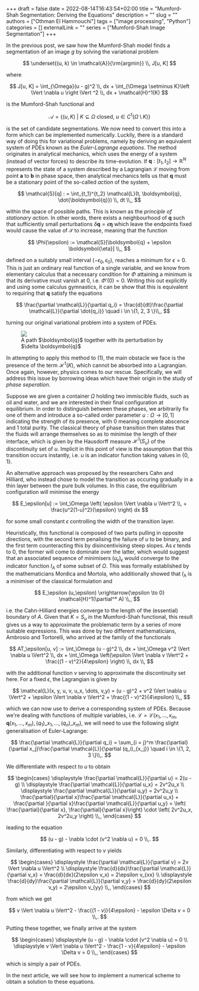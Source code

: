 +++ 
draft = false
date = 2022-08-14T16:43:54+02:00
title = "Mumford-Shah Segmentation: Deriving the Equations"
description = ""
slug = ""
authors = ["Othman El Hammouchi"]
tags = ["image processing", "Python"]
categories = []
externalLink = ""
series = ["Mumford-Shah Image Segmentation"]
+++

In the previous post, we saw how the Mumford-Shah model finds a segmentation of an image $g$ by solving the variational problem

$$
\underset{(u, k) \in \mathcal{A}}{\rm{argmin}} \\, J[u, K]
$$

where

$$
J[u, K] = \int_{\Omega}(u - g)^2 \\, dx + \int_{\Omega \setminus K}\left \Vert \nabla u \right \Vert ^2 \\, dx + \mathcal{H}^1(K)
$$

is the Mumford-Shah functional and

$$
\mathcal{A} = \left \lbrace (u, K) \ \vert \ K \subseteq \Omega \ \text{closed}, \ u \in C^1(\Omega \setminus K) \right \rbrace
$$

is the set of candidate segmentations. We now need to convert this into a form which can be implemented numerically. Luckily, there is a standard way of doing this for variational problems, namely by deriving an equivalent system of PDEs known as the *Euler-Lagrange equations*. The method originates in analytical mechanics, which uses the energy of a system (instead of vector forces) to describe its time-evolution. If $\boldsymbol{q}: [t_1, t_2] \rightarrow \mathbb{R}^N$ represents the state of a system described by a Lagrangian $\mathcal{L}$ moving from point $\boldsymbol{a}$ to $\boldsymbol{b}$ in phase space, then analytical mechanics tells us that $\boldsymbol{q}$ must be a stationary point of the so-called *action* of the system,

$$
\mathcal{S}[q] : = \int_{t_1}^{t_2} \mathcal{L}(t, \boldsymbol{q}, \dot{\boldsymbol{q}}) \\, dt \\,,
$$

within the space of possible paths. This is known as the *principle of stationary action*. In other words, there exists a neighbourhood of $\boldsymbol{q}$ such that sufficiently small perturbations $\delta \boldsymbol{q} = \epsilon \boldsymbol{\eta}$ which leave the endpoints fixed would cause the value of $\mathcal{S}$ to increase, meaning that the function

$$
\Phi(\epsilon) := \mathcal{S}[\boldsymbol{q} + \epsilon \boldsymbol{\eta}] \\,,
$$

defined on a suitably small interval $(-\epsilon_0, \epsilon_0)$, reaches a minimum for $\epsilon = 0$. This is just an ordinary real function of a single variable, and we know from elementary calculus that a necessary condition for $\Phi$ attaining a minimum is that its derivative must vanish at 0, i.e. $\Phi'(0) = 0$. Writing this out explicitly and using some calculus gymnastics, it can be show that this is equivalent to requiring that $\boldsymbol{q}$ satisfy the equations

$$
\frac{\partial \mathcal{L}}{\partial q_i} = \frac{d}{dt}\frac{\partial \mathcal{L}}{\partial \dot{q_i}} \quad i \in \{1, 2, 3 \}\\,,
$$

turning our original variational problem into a system of PDEs.

<figure>
	<div class="multi-image">
		<img src="/assets/images/perturbation.png">
	</div>
	<figcaption>A path $\boldsymbol{q}$ together with its perturbation by $\delta \boldsymbol{q}$</figcaption>
</figure>

In attempting to apply this method to (1), the main obstacle we face is the presence of the term $\mathcal{H}^1(K)$, which cannot be absorbed into a Lagrangian. Once again, however, physics comes to our rescue. Specifically, we will address this issue by borrowing ideas which have their origin in the study of *phase seperation*. 

Suppose we are given a container $\Omega$ holding two immiscible fluids, such as oil and water, and we are interested in their final configuration at equilibrium. In order to distinguish between these phases, we arbitrarily fix one of them and introduce a so-called order parameter $u: \Omega  \rightarrow [0, 1]$ indicating the strength of its presence, with 0 meaning complete abscence and 1 total purity. The classical theory of phase transition then states that the fluids will arrange themselves so as to minimise the length of their interface, which is given by the Hausdorff measure $\mathcal{H}^1(S_u)$ of the discontinuity set of $u$. Implicit in this point of view is the assumption that this transition occurs instantly, i.e. $u$ is an indicator function taking values in $\{0, 1 \}$. 

An alternative approach was proposed by the researchers Cahn and Hilliard, who instead chose to model the transition as occuring gradually in a thin layer between the pure bulk volumes. In this case, the equilibrium configuration will minimise the energy

$$
E_\epsilon[u] := \int_\Omega \left( \epsilon \Vert \nabla u \Vert^2 \\, + \frac{u^2(1-u)^2}{\epsilon} \right) dx
$$

for some small constant $\epsilon$ controlling the width of the transition layer. 

Heuristically, this functional is composed of two parts pulling in opposite directions, with the second term penalising the failure of $u$ to be binary, and the first term counteracting this by disincentivising steep slopes. As $\epsilon$ tends to 0, the former will come to dominate over the latter, which would suggest that an associated sequence of minimisers $(u_\epsilon)_\epsilon$ would converge to the indicator function $I_A$ of some subset of $\Omega$. This was formally established by the mathematicians Mordica and Mortola, who additionally showed that $I_A$ is a minimiser of the classical formulation and

$$
E_\epsilon (u_\epsilon) \xrightarrow{\epsilon \to 0} \mathcal{H}^1(\partial^* A) \\,,
$$

i.e. the Cahn-Hilliard energies converge to the length of the (essential) boundary of $A$. Given that $K = S_u$ in the Mumford-Shah functional, this result gives us a way to approximate the problematic term by a series of more suitable expressions. This was done by two different mathematicians, Ambrosio and Tortorelli, who arrived at the family of the functionals

$$
AT_\epsilon[u, v] := \int_\Omega (u - g)^2 \\, dx + \int_\Omega v^2 \Vert \nabla u \Vert^2 \\, dx + \int_\Omega \left(\epsilon \Vert \nabla v \Vert^2 + \frac{(1 - v)^2}{4\epsilon} \right) \\, dx \\,
$$

with the additional function $v$ serving to approximate the discontinuity set here. For a fixed $\epsilon$, the Lagrangian is given by

$$
\mathcal{L}(x, y, u, v, u_x, \dots, v_y) = (u - g)^2 + v^2 \Vert \nabla u \Vert^2 + \epsilon \Vert \nabla v \Vert^2 + \frac{(1 - v)^2}{4\epsilon} \\,,
$$

which we can now use to derive a corresponding system of PDEs. Because we're dealing with functions of multiple variables, i.e. $\mathcal{L} = \mathcal{L}(x_1, \dots, x_m, \boldsymbol{q}(x_1, \dots, x_m), (q_1)\_{x_1}, \dots, (q_n)\_{x_m})$, we will need to use the following slight generalisation of Euler-Lagrange:

$$
\frac{\partial \mathcal{L}}{\partial q_i} = \sum_{i = j}^m \frac{\partial}{\partial x_j}\frac{\partial \mathcal{L}}{\partial (q_i)_{x_j}} \quad i \in \{1, 2, 3 \}\\,.
$$

We differentiate with respect to $u$ to obtain

$$
\begin{cases} 
	\displaystyle
	\frac{\partial \mathcal{L}}{\partial u} = 2(u - g) \\
	\displaystyle
	\frac{\partial \mathcal{L}}{\partial u_x} = 2v^2u_x \\
	\displaystyle
	\frac{\partial \mathcal{L}}{\partial u_y} = 2v^2u_y \\ 
	\frac{\partial}{\partial x}\frac{\partial \mathcal{L}}{\partial u_x} + \frac{\partial }{\partial x}\frac{\partial \mathcal{L}}{\partial u_y} = \left( \frac{\partial}{\partial x}, \frac{\partial}{\partial x}\right) \cdot \left( 2v^2u_x, 2v^2u_y \right) \\,,
\end{cases}
$$

leading to the equation 

$$
(u - g) - \nabla \cdot (v^2 \nabla u) = 0 \\,.
$$

Similarly, differentiating with respect to $v$ yields

$$
\begin{cases} 
	\displaystyle
	\frac{\partial \mathcal{L}}{\partial v} = 2v \Vert \nabla u \Vert^2 \\
	\displaystyle
	\frac{d}{dx}\frac{\partial \mathcal{L}}{\partial v_x} = \frac{d}{dx}(2\epsilon v_x) = 2\epsilon v_{xx} \\
	\displaystyle
	\frac{d}{dy}\frac{\partial \mathcal{L}}{\partial v_y} = \frac{d}{dy}(2\epsilon v_y) = 2\epsilon v_{yy} \\,,
\end{cases}
$$

from which we get

$$
v \Vert \nabla u \Vert^2 - \frac{(1 - v)}{4\epsilon} - \epsilon \Delta v = 0 \\,.
$$

Putting these together, we finally arrive at the system

$$
\begin{cases}
	\displaystyle
	(u - g) - \nabla \cdot (v^2 \nabla u) = 0 \\
	\displaystyle
	v \Vert \nabla u \Vert^2 - \frac{1 - v}{4\epsilon} - \epsilon \Delta v = 0 \\,,
\end{cases}
$$

which is simply a pair of PDEs.

In the next article, we will see how to implement a numerical scheme to obtain a solution to these equations.




